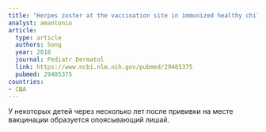 ```yaml
---
title: "Herpes zoster at the vaccination site in immunized healthy children"
analyst: amantonio
article:
  type: article
  authors: Song
  year: 2018
  journal: Pediatr Dermatol
  link: https://www.ncbi.nlm.nih.gov/pubmed/29405375
  pubmed: 29405375
countries:
- США
---
```


У некоторых детей через несколько лет после прививки на месте вакцинации образуется опоясывающий лишай.
